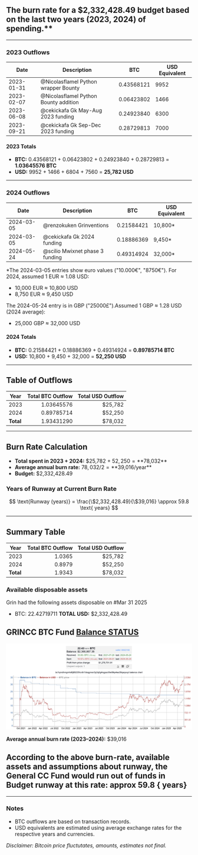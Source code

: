 






## The burn rate for a $2,332,428.49 budget based on the last two years (2023, 2024) of spending.**

---


### **2023 Outflows**

| Date       | Description                                | BTC         | USD Equivalent |
|------------|--------------------------------------------|-------------|---------------|
| 2023-01-31 | @Nicolasflamel Python wrapper Bounty        | 0.43568121  | 9952          |
| 2023-02-07 | @Nicolasflamel Python Bounty addition       | 0.06423802  | 1466          |
| 2023-06-08 | @cekickafa Gk May-Aug 2023 funding          | 0.24923840  | 6300          |
| 2023-09-21 | @cekickafa Gk Sep-Dec 2023 funding          | 0.28729813  | 7000          |



#### **2023 Totals**
- **BTC:** 0.43568121 + 0.06423802 + 0.24923840 + 0.28729813 = **1.03645576 BTC**
- **USD:** 9952 + 1466 + 6804 + 7560 = **25,782 USD**

---

### **2024 Outflows**

| Date       | Description                                | BTC         | USD Equivalent |
|------------|--------------------------------------------|-------------|---------------|
| 2024-03-05 | @renzokuken Grinventions                   | 0.21584421  | 10,800*       |
| 2024-03-05 | @cekickafa Gk 2024 funding                 | 0.18886369  | 9,450*        |
| 2024-05-24 | @scilio Mwixnet phase 3 funding            | 0.49314924  | 32,000*       |

\*The 2024-03-05 entries show euro values ("10.000€", "8750€"). For 2024,  assumed 1 EUR ≈ 1.08 USD:
- 10,000 EUR ≈ 10,800 USD
- 8,750 EUR ≈ 9,450 USD

The 2024-05-24 entry is in GBP ("25000£").Assumed 1 GBP ≈ 1.28 USD (2024 average):
- 25,000 GBP ≈ 32,000 USD

#### **2024 Totals**
- **BTC:** 0.21584421 + 0.18886369 + 0.49314924 = **0.89785714 BTC**
- **USD:** 10,800 + 9,450 + 32,000 = **52,250 USD**

---

##  Table of Outflows

| Year | Total BTC Outflow | Total USD Outflow |
|------|------------------:|------------------:|
| 2023 |      1.03645576   |      $25,782      |
| 2024 |      0.89785714   |      $52,250      |
|**Total**| 1.93431290     |      $78,032      |

---

##  Burn Rate Calculation

- **Total spent in 2023 + 2024:** $25,782 + $52,250 = **$78,032**
- **Average annual burn rate:** $78,032 / 2 = **$39,016/year**
- **Budget:** $2,332,428.49

### **Years of Runway at Current Burn Rate**

$$
\text{Runway (years)} = \frac{\$2,332,428.49}{\$39,016} \approx 59.8 \text{ years}
$$

---

##  Summary Table

| Year | Total BTC Outflow | Total USD Outflow |
|------|------------------:|------------------:|
| 2023 |      1.0365       |      $25,782      |
| 2024 |      0.8979       |      $52,250      |
|**Total**| 1.9343         |      $78,032      |

 
### Available disposable assets

  Grin had the following assets disposable on #Mar 31 2025

   * BTC: 22.42719711 
   **TOTAL USD:** $2,332,428.49

## GRINCC BTC Fund [Balance STATUS ](https://bitinfocharts.com/bitcoin/address/bc1qmdhmgmhd6j89225hzdh7dxqgmen3y2q0g4vgpez0tw9tkp4ae39qsqvuyl)


 ![Alt text](<imgs/balance2025.png>)
 




**Average annual burn rate (2023–2024):** $39,016  


  ## According to the above burn-rate, available assets and assumptions about runway,  the General CC Fund would run out of funds in Budget runway at this rate: **approx 59.8 { years}**


---

### **Notes**
- BTC outflows are based on transaction records.
- USD equivalents are estimated using average exchange rates for the respective years and currencies.

 *Disclaimer: Bitcoin price fluctutates, amounts, estimates not final.*
